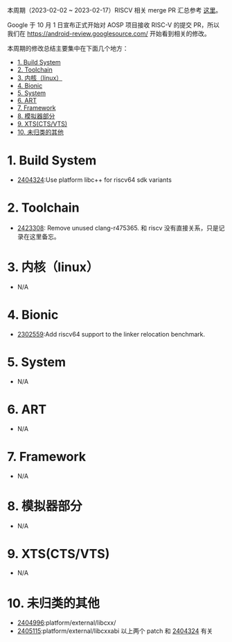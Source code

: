 
本周期（2023-02-02 ~ 2023-02-17）RISCV 相关 merge PR 汇总参考 [这里][1]。

Google 于 10 月 1 日宣布正式开始对 AOSP 项目接收 RISC-V 的提交 PR，所以我们在 <https://android-review.googlesource.com/> 开始看到相关的修改。

本周期的修改总结主要集中在下面几个地方：

<!-- TOC -->

- [1. Build System](#1-build-system)
- [2. Toolchain](#2-toolchain)
- [3. 内核（linux）](#3-内核linux)
- [4. Bionic](#4-bionic)
- [5. System](#5-system)
- [6. ART](#6-art)
- [7. Framework](#7-framework)
- [8. 模拟器部分](#8-模拟器部分)
- [9. XTS(CTS/VTS)](#9-xtsctsvts)
- [10. 未归类的其他](#10-未归类的其他)

<!-- /TOC -->

# 1. Build System

- [2404324][2404324]:Use platform libc++ for riscv64 sdk variants

# 2. Toolchain

- [2423308][2423308]: Remove unused clang-r475365. 和 riscv 没有直接关系，只是记录在这里备忘。

# 3. 内核（linux）

- N/A

# 4. Bionic

- [2302559][2302559]:Add riscv64 support to the linker relocation benchmark.

# 5. System

- N/A

# 6. ART

- N/A

# 7. Framework

- N/A

# 8. 模拟器部分

- N/A

# 9. XTS(CTS/VTS)

- N/A

# 10. 未归类的其他

- [2404996][2404996]:platform/external/libcxx/
- [2405115][2405115]:platform/external/libcxxabi
  以上两个 patch 和 [2404324][2404324] 有关

[1]: https://unicornx.github.io/android-review/aosp-riscv-2023-02-17.html

[2404324]:https://android-review.googlesource.com/c/platform/build/soong/+/2404324
[2404996]:https://android-review.googlesource.com/c/platform/external/libcxx/+/2404996
[2405115]:https://android-review.googlesource.com/c/platform/external/libcxxabi/+/2405115
[2302559]:https://android-review.googlesource.com/c/platform/bionic/+/2302559
[2423308]:https://android-review.googlesource.com/c/platform/prebuilts/clang/host/linux-x86/+/2423308